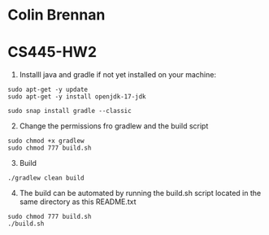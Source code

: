 # Colin Brennan
# CS445-HW2


1. Installl java and gradle if not yet installed on your machine:

```
sudo apt-get -y update
sudo apt-get -y install openjdk-17-jdk

sudo snap install gradle --classic
```

2. Change the permissions fro gradlew and the build script

```
sudo chmod +x gradlew
sudo chmod 777 build.sh
```

3. Build

```
./gradlew clean build

```

4. The build can be automated by running the build.sh script located in the same directory as this README.txt
```
sudo chmod 777 build.sh
./build.sh
```